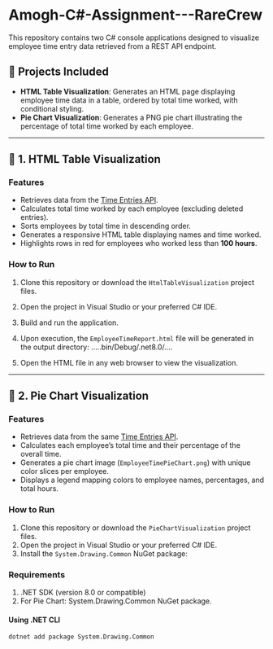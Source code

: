 # Amogh-C#-Assignment---RareCrew

This repository contains two C# console applications designed to visualize employee time entry data retrieved from a REST API endpoint.

## 📁 Projects Included

- **HTML Table Visualization**: Generates an HTML page displaying employee time data in a table, ordered by total time worked, with conditional styling.
- **Pie Chart Visualization**: Generates a PNG pie chart illustrating the percentage of total time worked by each employee.

---

## 🧾 1. HTML Table Visualization

### Features

- Retrieves data from the [Time Entries API](https://rc-vault-fap-live-1.azurewebsites.net/api/gettimeentries).
- Calculates total time worked by each employee (excluding deleted entries).
- Sorts employees by total time in descending order.
- Generates a responsive HTML table displaying names and time worked.
- Highlights rows in red for employees who worked less than **100 hours**.

### How to Run

1. Clone this repository or download the `HtmlTableVisualization` project files.
2. Open the project in Visual Studio or your preferred C# IDE.
3. Build and run the application.
4. Upon execution, the `EmployeeTimeReport.html` file will be generated in the output directory:      .....bin/Debug/.net8.0/....


5. Open the HTML file in any web browser to view the visualization.

---

## 🥧 2. Pie Chart Visualization

### Features

- Retrieves data from the same [Time Entries API](https://rc-vault-fap-live-1.azurewebsites.net/api/gettimeentries).
- Calculates each employee’s total time and their percentage of the overall time.
- Generates a pie chart image (`EmployeeTimePieChart.png`) with unique color slices per employee.
- Displays a legend mapping colors to employee names, percentages, and total hours.

### How to Run

1. Clone this repository or download the `PieChartVisualization` project files.
2. Open the project in Visual Studio or your preferred C# IDE.
3. Install the `System.Drawing.Common` NuGet package:

### Requirements
1. .NET SDK (version 8.0 or compatible)
2. For Pie Chart: System.Drawing.Common NuGet package.

#### Using .NET CLI
```bash
dotnet add package System.Drawing.Common
